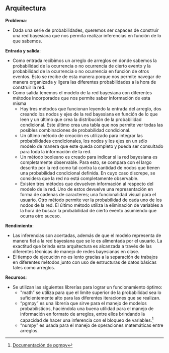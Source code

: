 ## Arquitectura

**Problema**: 
- Dada una serie de probabilidades, queremos ser capaces de construir una red bayesiana que nos permita realizar inferencias en función de lo que sabemos.

**Entrada y salida**:
- Como entrada recibimos un arreglo de arreglos en donde sabemos la probabilidad de la ocurrencia o no ocurrencia de cierto evento y la probabilidad de la ocurrencia o no ocurrencia en función de otros eventos. Esto se recibe de esta manera porque nos permite navegar de manera organizada y ligera las diferentes probabilidades a la hora de construir la red.
- Como salida tenemos el modelo de la red bayesiana con diferentes métodos incorporados que nos permite saber información de esta misma
  - Hay tres métodos que funcionan leyendo la entrada del arreglo, dos creando los nodos y ejes de la red bayesiana en función de lo que leen y un último que crea la distribución de la probabilidad condicional. Este último crea una tabla que nos permite ver todas las posibles combinaciones de probabilidad condicional.
  - Un último método de creación es utilizado para integrar las probabilidades condicionales, los nodos y los ejes en un sólo modelo de manera que este queda completo y pueda ser consultado para toda la información de la red.
  - Un método booleano es creado para indicar si la red bayesiana es completamente observable. Para esto, se compara con el largo descrito por la red como tal contra la cantidad de nodos que tienen una probabilidad condicional definida. En cuyo caso discrepe, se considera que la red no está completamente observable.
  - Existen tres métodos que devuelven información al respecto del modelo de la red. Uno de estos devuelve una representación en forma de cadenas de caracteres; una funcionalidad visual para el usuario. Otro método permite ver la probabilidad de cada uno de los nodos de la red. El último método utiliza la eliminación de variables a la hora de buscar la probabilidad de cierto evento asumiendo que ocurra otro suceso.

**Rendimiento**:
- Las inferencias son acertadas, además de que el modelo representa de manera fiel a la red bayesiana que se le es alimentada por el usuario. La exactitud que brinda esta arquitectura es alcanzada a través de las diferentes técnicas de manejo de redes bayesianas en clase.
- El tiempo de ejecución no es lento gracias a la separación de trabajos en diferentes métodos junto con uso de estructuras de datos básicas tales como arreglos. 

**Recursos**:
- Se utilizan las siguientes librerías para lograr un funcionamiento óptimo:
  - "math” se utiliza para que el límite superior de la probabilidad sea lo suficientemente alto para las diferentes iteraciones que se realizan.
  - “pgmpy” es una librería que sirve para el manejo de modelos probabilísticos, haciéndola una buena utilidad para el manejo de información en formato de arreglos, entre ellos brindando la capacidad de hacer una inferencia con el bloqueo de variables.[^1]
  - “numpy” es usada para el manejo de operaciones matemáticas entre arreglos.

[^1]:[Documentación de pgmpy](https://pgmpy.org)
